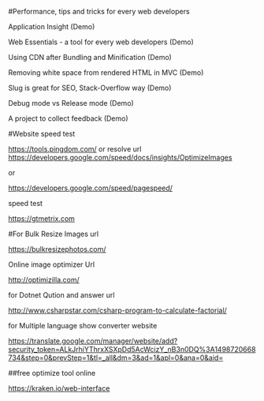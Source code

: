 #Performance, tips and tricks for every web developers

Application Insight (Demo)

Web Essentials - a tool for every web developers (Demo)

Using CDN after Bundling and Minification (Demo)

Removing white space from rendered HTML in MVC (Demo)

Slug is great for SEO, Stack-Overflow way (Demo)

Debug mode vs Release mode (Demo)

A project to collect feedback (Demo)

#Website speed test

https://tools.pingdom.com/
or resolve url
https://developers.google.com/speed/docs/insights/OptimizeImages

or 

https://developers.google.com/speed/pagespeed/

speed test

https://gtmetrix.com

#For Bulk Resize Images url

https://bulkresizephotos.com/


Online image optimizer Url

http://optimizilla.com/

for Dotnet Qution and answer url

http://www.csharpstar.com/csharp-program-to-calculate-factorial/


for Multiple language show converter website

https://translate.google.com/manager/website/add?security_token=ALkJrhiYThrxXSXpDd5AcWcizY_nB3n0DQ%3A1498720668734&step=0&prevStep=1&tl=_all&dm=3&ad=1&apl=0&ana=0&aid=


##free optimize tool online

https://kraken.io/web-interface




